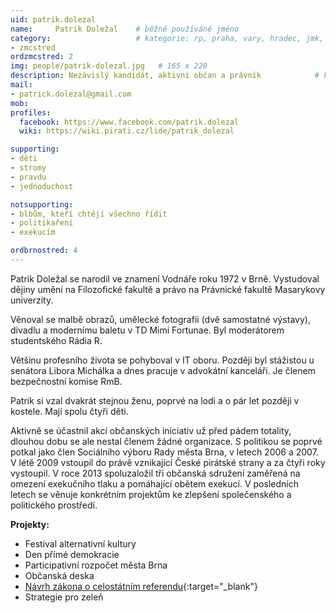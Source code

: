 ```yaml
---
uid: patrik.dolezal
name:     Patrik Doležal  	# běžně používáné jméno
category:                 	# kategorie: rp, praha, vary, hradec, jmk, senat
- zmcstred
ordzmcstred: 2
img: people/patrik-dolezal.jpg   # 165 x 220
description: Nezávislý kandidát, aktivní občan a právník          	# kratký popis, max 160 znaků
mail:
- patrick.dolezal@gmail.com
mob:			  
profiles:              
  facebook: https://www.facebook.com/patrik.dolezal  
  wiki: https://wiki.pirati.cz/lide/patrik_dolezal

supporting:
- děti
- stromy
- pravdu
- jednoduchost

notsupporting:
- blbům, kteří chtějí všechno řídit
- politikaření
- exekucím

ordbrnostred: 4
---
```


Patrik Doležal se narodil ve znamení Vodnáře roku 1972 v Brně. Vystudoval dějiny umění na Filozofické fakultě a právo na Právnické fakultě Masarykovy univerzity.

Věnoval se malbě obrazů, umělecké fotografii (dvě samostatné výstavy), divadlu a modernímu baletu v TD Mimi Fortunae. Byl moderátorem studentského Rádia R.

Většinu profesního života se pohyboval v IT oboru. Později byl stážistou u senátora Libora Michálka a dnes pracuje v advokátní kanceláři. Je členem bezpečnostní komise RmB.

Patrik si vzal dvakrát stejnou ženu, poprvé na lodi a o pár let později v kostele. Mají spolu čtyři děti.

Aktivně se účastnil akcí občanských iniciativ už před pádem totality, dlouhou dobu se ale nestal členem žádné organizace. S politikou se poprvé potkal jako člen Sociálního výboru Rady města Brna, v letech 2006 a 2007. V létě 2009 vstoupil do právě vznikající České pirátské strany a za čtyři roky vystoupil. V roce 2013 spoluzaložil tři občanská sdružení zaměřená na omezení exekučního tlaku a pomáhající obětem exekucí. V posledních letech se věnuje konkrétním projektům ke zlepšení společenského a politického prostředí.

**Projekty:**

- Festival alternativní kultury
- Den přímé demokracie
- Participativní rozpočet města Brna
- Občanská deska
- [Návrh zákona o celostátním referendu](http://www.funkcnireferendum.cz){:target="_blank"}
- Strategie pro zeleň
